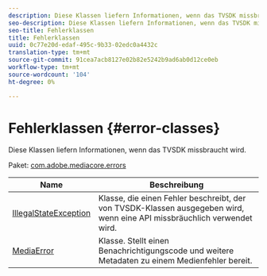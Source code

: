 ```yaml
---
description: Diese Klassen liefern Informationen, wenn das TVSDK missbraucht wird.
seo-description: Diese Klassen liefern Informationen, wenn das TVSDK missbraucht wird.
seo-title: Fehlerklassen
title: Fehlerklassen
uuid: 0c77e20d-edaf-495c-9b33-02edc0a4432c
translation-type: tm+mt
source-git-commit: 91cea7acb8127e02b82e5242b9ad6ab0d12ce0eb
workflow-type: tm+mt
source-wordcount: '104'
ht-degree: 0%

---
```



# Fehlerklassen {#error-classes}

Diese Klassen liefern Informationen, wenn das TVSDK missbraucht wird.

Paket: [com.adobe.mediacore.errors](https://help.adobe.com/en_US/primetime/api/psdk/asdoc-dhls_1.4/com/adobe/mediacore/errors/package-detail.html)

| Name | Beschreibung |
|---|---|
| [IllegalStateException](https://help.adobe.com/en_US/primetime/api/psdk/asdoc-dhls_1.4/com/adobe/mediacore/errors/IllegalStateException.html) | Klasse, die einen Fehler beschreibt, der von TVSDK-Klassen ausgegeben wird, wenn eine API missbräuchlich verwendet wird. |
| [MediaError](https://help.adobe.com/en_US/primetime/api/psdk/asdoc-dhls_1.4/com/adobe/mediacore/errors/MediaError.html) | Klasse. Stellt einen Benachrichtigungscode und weitere Metadaten zu einem Medienfehler bereit. |

